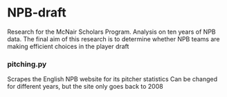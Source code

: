# NPB-draft
Research for the McNair Scholars Program.
Analysis on ten years of NPB data.
The final aim of this research is to determine whether NPB teams are making efficient choices in the player draft

### pitching.py
Scrapes the English NPB website for its pitcher statistics
Can be changed for different years, but the site only goes back to 2008
